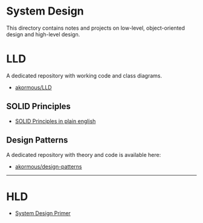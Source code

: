 # System Design
This directory contains notes and projects on low-level, object-oriented design and high-level design.

# LLD
A dedicated repository with working code and class diagrams.
- [akormous/LLD](https://github.com/akormous/LLD)
## SOLID Principles
- [SOLID Principles in plain english](https://www.freecodecamp.org/news/solid-principles-explained-in-plain-english/)
## Design Patterns
A dedicated repository with theory and code is available here:
- [akormous/design-patterns](https://github.com/akormous/design-patterns)

---

# HLD
- [System Design Primer](https://github.com/donnemartin/system-design-primer#system-design-topics-start-here)